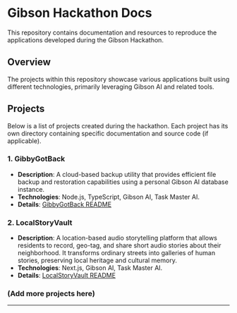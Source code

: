 # Gibson Hackathon Docs

This repository contains documentation and resources to reproduce the applications developed during the Gibson Hackathon.

## Overview

The projects within this repository showcase various applications built using different technologies, primarily leveraging Gibson AI and related tools.

## Projects

Below is a list of projects created during the hackathon. Each project has its own directory containing specific documentation and source code (if applicable).

### 1. GibbyGotBack

*   **Description**: A cloud-based backup utility that provides efficient file backup and restoration capabilities using a personal Gibson AI database instance.
*   **Technologies**: Node.js, TypeScript, Gibson AI, Task Master AI.
*   **Details**: [GibbyGotBack README](./gibbygotback/README.md)

### 2. LocalStoryVault

*   **Description**: A location-based audio storytelling platform that allows residents to record, geo-tag, and share short audio stories about their neighborhood. It transforms ordinary streets into galleries of human stories, preserving local heritage and cultural memory.
*   **Technologies**: Next.js, Gibson AI, Task Master AI.
*   **Details**: [LocalStoryVault README](./localstoryvault/README.md)

### (Add more projects here)

---
